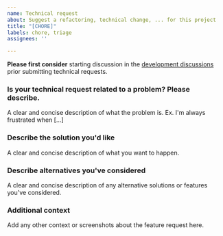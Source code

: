 ```yaml
---
name: Technical request
about: Suggest a refactoring, technical change, ... for this project
title: "[CHORE]"
labels: chore, triage
assignees: ''

---
```


**Please first consider** starting discussion in the [development discussions](https://github.com/maxGraph/maxGraph/discussions/categories/development) prior submitting technical requests.

### Is your technical request related to a problem? Please describe.
A clear and concise description of what the problem is. Ex. I'm always frustrated when [...]

### Describe the solution you'd like
A clear and concise description of what you want to happen.

### Describe alternatives you've considered
A clear and concise description of any alternative solutions or features you've considered.

### Additional context
Add any other context or screenshots about the feature request here.
